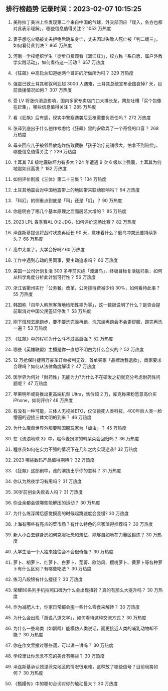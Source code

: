 
## 排行榜趋势 记录时间：2023-02-07 10:15:25
  
  1. 美称拉丁美洲上空发现第二个来自中国的气球，外交部回应「误入，各方也都对此表示理解」，哪些信息值得关注？ 1052 万热度
    
  2. 妻子想吃火锅被丈夫拒绝后跳车身亡，丈夫因过失致人死亡被「判二缓三」，如何看待此判决？ 865 万热度
    
  3. 河南一学校组织学生「徒步自费观看《满江红》」，校方称「系自愿，属户外教学实践活动」，如何看待这一活动？ 657 万热度
    
  4. 《狂飙》中高启兰知道她两个哥哥的所做所为吗？ 329 万热度
    
  5. 强震已致土耳其和叙利亚超 3000 人遇难，土耳其总统宣布全国哀悼7 天，目前救援情况如何？ 307 万热度
    
  6. 受 LV 将涨价消息影响，国内多家专卖店门口大排长龙，网友吐槽「买个包像在赶集」，哪些信息值得关注？ 285 万热度
    
  7. 看《狂飙》后有感，现实中警察遇袭后丢枪需要负责任吗？ 272 万热度
    
  8. 张译到底出于什么创作考虑给《狂飙》里的安欣弄了一个奇怪的口音？ 268 万热度
    
  9. 母亲回应儿子被邻居放炮炸伤致截肢「孩子治疗花销很大，怕拿不到赔偿」，哪些信息值得关注？ 229 万热度
    
  10. 土耳其 7.8 级地震破坏力有多大？24 年遭遇 9 次 6 级以上强震，土耳其为何地震如此高发？ 182 万热度
    
  11. 如何评价剧版《三体》第二十三集？ 134 万热度
    
  12. 土耳其地震会对中国地震带上的地区带来联动影响吗？ 94 万热度
    
  13. 「科幻」的侧重点到底是「科」还是「幻」？ 90 万热度
    
  14. 你是明白了哪几个基本原理之后而厨艺大增的？ 85 万热度
    
  15. 2023 LPL 春季赛AL 0:2 JDG，如何评价这场比赛？ 82 万热度
    
  16. 泽连斯基提议将战时状态再延长 90 天，意味着什么？俄乌冲突还要持续多久？ 68 万热度
    
  17. 高中太累了，大学会好吗? 60 万热度
    
  18. 工作中遇到心动的男同事，要主动追求吗？ 60 万热度
    
  19. 美国一公司计划复活 300 多年前灭绝「渡渡鸟」，终极目标复活猛犸象，如何从科学角度分析此计划可行性？ 56 万热度
    
  20. 浙江省衢州实行「公务餐」改革，公务接待费减少约 30%，如何看待此事？ 55 万热度
    
  21. 韩国称「自华入韩旅客落地检阳性率为零」，这一数据说明了什么？是否会提前取消对中国公民签证停发？ 53 万热度
    
  22. 刚下班想去跑跑步，要不要洗完澡再跑，洗完澡再跑会不会更舒服，跑完再洗一遍？ 53 万热度
    
  23. 《狂飙》中的程程为什么斗不过高启强？ 52 万热度
    
  24. 哪些《英雄联盟》主播是你一直想不明白为什么会火的？ 52 万热度
    
  25. 12 万抢保时捷百万豪车订单被判无效，首单买家「品牌劝我退款」，商家要求合理吗？如何从法律角度解读？ 47 万热度
    
  26. 医学界为何对「耐药性」无能为力?为什么不在研发之初就充分考虑耐药性问题呢？ 47 万热度
    
  27. 苹果明年或将推出更高端机型 Ultra，售价超 2 万，库克称果粉愿意高价买 iPhone，如何评价? 46 万热度
    
  28. 有没有一种可能，三体人无视掉ETO，仅仅锁死人类科技，400年后人类一脸懵逼的迎接三体文明的到来？ 46 万热度
    
  29. 为什么魔兽世界外服要叫国服玩家为「蝗虫」？ 45 万热度
    
  30. 在《流浪地球 3》中，赵今麦扮演的韩朵朵会回归吗？ 36 万热度
    
  31. 程序员如何在实力不强的情况下在几年之内实现逆袭? 32 万热度
    
  32. 2023 哪些数码产品值得期待？ 32 万热度
    
  33. 《狂飙》这部剧中，谁的演技出乎你的意料？ 31 万热度
    
  34. 你认为熬夜学习有用吗？ 31 万热度
    
  35. 30岁前创业失败丢人吗？ 31 万热度
    
  36. 你业余都会做哪些能解压的运动？ 30 万热度
    
  37. 为什么练深蹲后感觉摸高的时候起跳速度会变慢? 30 万热度
    
  38. 上海有哪些有亮点的菜市场？有什么特色的店家值得推荐吗？ 30 万热度
    
  39. 新人小白去健身房如何克服社恐和羞怯，能够自如地在力量区锻炼？ 30 万热度
    
  40. 大学生活一个人独来独往会不会很奇怪？ 30 万热度
    
  41. 萝卜、胡萝卜、红萝卜、白萝卜、芜菁、欧防风、樱桃萝卜、黄萝卜等各种萝卜有什么区别？有哪些吃法？ 30 万热度
    
  42. 练习八段锦有什么捷径？ 30 万热度
    
  43. 荣耀80系列手机拍照口碑为什么会出现扭转？真的有那么大提升吗？ 30 万热度
    
  44. 作为减肥人士，你家日常都会囤一些什么零食来解馋？ 30 万热度
    
  45. 为什么会出现「胡说八道文学」，如何看待这种交流方式？ 30 万热度
    
  46. 为什么一些鸟类（如鹦鹉）能模仿人类说话，而更接近人类的哺乳动物却不能？ 30 万热度
    
  47. 你在作文里撒过哪些谎，可以讲一讲吗？ 30 万热度
    
  48. 学校里让你念念不忘的美食有哪些？ 30 万热度
    
  49. 泽连斯基承认顿涅茨克地区的情况很艰难，这释放了哪些信号？目前局势如何？ 30 万热度
    
  50. 《甄嬛传》中的哪句台词对你的触动最大？ 30 万热度
    